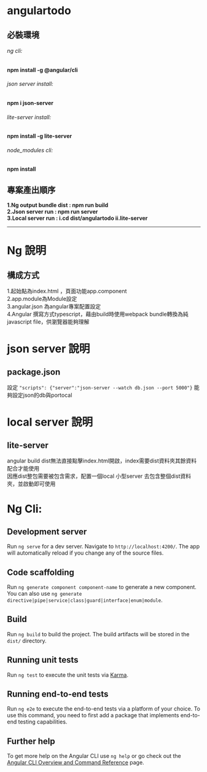 # angulartodo

## 必裝環境
###### ng cli:
  **npm install -g @angular/cli**

###### json server install:
  **npm i json-server**

###### lite-server install:
  **npm install -g lite-server**

######  node_modules cli:
  **npm install**

## 專案產出順序
  **1.Ng output bundle dist : npm run build**   
  **2.Json server run : npm run server**  
  **3.Local server run :  i.cd dist/angulartodo  ii.lite-server**  
  
---

# Ng 說明
## 構成方式

1.起始點為index.html ，頁面功能app.component  
2.app.module為Module設定  
3.angular.json 為angular專案配置設定  
4.Angular 撰寫方式typescript，藉由build時使用webpack bundle轉換為純 javascript file，供瀏覽器能夠理解

# json server 說明
## package.json

設定 `"scripts": {"server":"json-server --watch db.json --port 5000"}` 能夠設定json的db與portocal  

# local server 說明
## lite-server

angular build dist無法直接點擊index.html開啟，index需要dist資料夾其餘資料配合才能使用  
因應dist整包需要被包含需求，配置一個local 小型server 去包含整個dist資料夾，並啟動即可使用  

# Ng Cli:  

## Development server

Run `ng serve` for a dev server. Navigate to `http://localhost:4200/`. The app will automatically reload if you change any of the source files.

## Code scaffolding

Run `ng generate component component-name` to generate a new component. You can also use `ng generate directive|pipe|service|class|guard|interface|enum|module`.

## Build

Run `ng build` to build the project. The build artifacts will be stored in the `dist/` directory.

## Running unit tests

Run `ng test` to execute the unit tests via [Karma](https://karma-runner.github.io).

## Running end-to-end tests

Run `ng e2e` to execute the end-to-end tests via a platform of your choice. To use this command, you need to first add a package that implements end-to-end testing capabilities.

## Further help

To get more help on the Angular CLI use `ng help` or go check out the [Angular CLI Overview and Command Reference](https://angular.io/cli) page.

